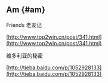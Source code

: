 ## Am {#am}

Friends 老友记

[http://www.top2win.cn/post/341.html](http://www.top2win.cn/post/341.html)

维多利亚的秘密

[http://tieba.baidu.com/p/1052928133](http://tieba.baidu.com/p/1052928133)